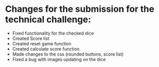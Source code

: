 # Changes for the submission for the technical challenge:
- Fixed functionality for the checked dice
- Created Score list
- Created reset game function
- Created calculate score function
- Made changes to the css (rounded buttons, score list)
- Fixed a bug with images updating on the dice
